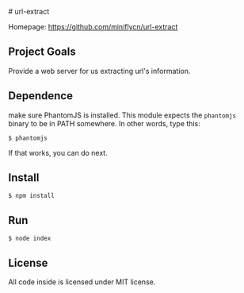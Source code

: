 ﻿﻿# url-extract

Homepage: https://github.com/miniflycn/url-extract

## Project Goals
Provide a web server for us extracting url's information.

## Dependence
make sure PhantomJS is installed. This module expects the ```phantomjs``` binary to be in PATH somewhere. In other words, type this:

    $ phantomjs
    
If that works, you can do next.

## Install

    $ npm install

## Run

    $ node index

## License
All code inside is licensed under MIT license.
